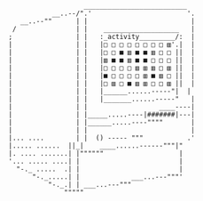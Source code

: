                        __________________________
               __..--/".'                        '.
       __..--""      | |                          |
     /               | |    ___________________   |
    ;                | |   :_activity_________/:  |
    |                | |   |□ □ □ □ □ □ □ □ ▥'.|  |
    |                | |   |□ □ ■ ▥ ■ ■ ▥ □ □ ||  |
    |                | |   |▥ ■ ■ ▥ ■ ■ □ □ □ ||  |
    |                | |   |□ □ □ □ ▥ ▥ ▥ □ ▥ ||  |
    |                | |   |■ □ □ □ □ ▥ ■ ▥ □ ||  |
    |                | |   |□ ▥ □ ■ ▥ ▥ □ □ ▥ ||  |
    |                | |   |______......-----"|  |
    |                | |   |_______......-----"   |
    |                | |                  ____----|
    |                | |_____.....----|#######|---|
    |                | |______.....----""""       |
    |                | |                          |
    |... ....        | |  () ----- """           .'
    |..... ......  ||_|    ____......------"""|"
    |. .... .......| |""""""                   |
    '... ..... ....| |                         |
      "-._ .....  .| |                         |
          "-._.....| |             ___...---"""'
              "-._.| | ___...---"""
                  """""
